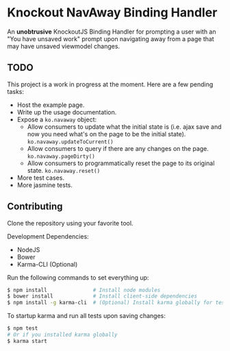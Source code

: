 # Knockout NavAway Binding Handler
An **unobtrusive** KnockoutJS Binding Handler for prompting a user with an "You have unsaved work" prompt upon navigating away from a page that may have unsaved viewmodel changes.

## TODO
This project is a work in progress at the moment. Here are a few pending tasks:

* Host the example page.
* Write up the usage documentation.
* Expose a ```ko.navaway``` object:
  * Allow consumers to update what the initial state is (i.e. ajax save and now you need what's on the page to be the initial state). ```ko.navaway.updateToCurrent()```
  * Allow consumers to query if there are any changes on the page. ```ko.navaway.pageDirty()```
  * Allow consumers to programmatically reset the page to its original state. ```ko.navaway.reset()```
* More test cases.
* More jasmine tests.

## Contributing
Clone the repository using your favorite tool.

Development Dependencies:

* NodeJS
* Bower
* Karma-CLI (Optional)

Run the following commands to set everything up:

```sh
$ npm install               # Install node modules
$ bower install             # Install client-side dependencies
$ npm install -g karma-cli  # (Optional) Install karma globally for testing
```

To startup karma and run all tests upon saving changes:

```sh
$ npm test
# Or if you installed karma globally
$ karma start
```